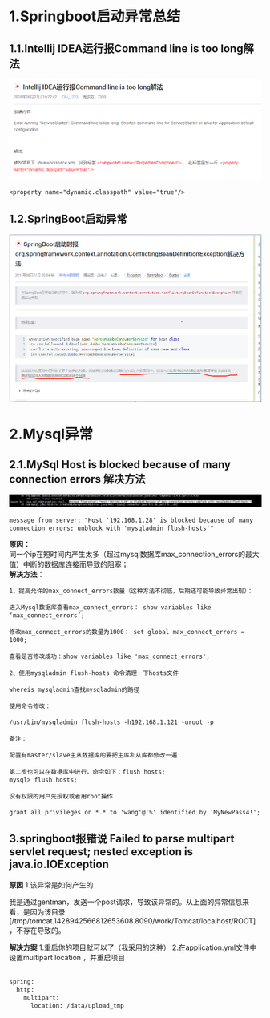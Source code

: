 # 1.Springboot启动异常总结

## 1.1.Intellij IDEA运行报Command line is too long解法

![img](/assets/import.png)

```
<property name="dynamic.classpath" value="true"/>
```

## 1.2.SpringBoot启动异常

![](/assets/springboot启动异常.png)

# 2.Mysql异常

## 2.1.MySql Host is blocked because of many connection errors 解决方法

![](/static/image/微信截图_20200706141311.png)

```
message from server: "Host '192.168.1.28' is blocked because of many connection errors; unblock with 'mysqladmin flush-hosts'"
```

**原因：**  
同一个ip在短时间内产生太多（超过mysql数据库max\_connection\_errors的最大值）中断的数据库连接而导致的阻塞；  
**解决方法：**

```
1、提高允许的max_connect_errors数量（这种方法不彻底，后期还可能导致异常出现）：

进入Mysql数据库查看max_connect_errors： show variables like ‘max_connect_errors’;

修改max_connect_errors的数量为1000： set global max_connect_errors = 1000;

查看是否修改成功：show variables like 'max_connect_errors';

2、使用mysqladmin flush-hosts 命令清理一下hosts文件

whereis mysqladmin查找mysqladmin的路径

使用命令修改：

/usr/bin/mysqladmin flush-hosts -h192.168.1.121 -uroot -p

备注：

配置有master/slave主从数据库的要把主库和从库都修改一遍

第二步也可以在数据库中进行，命令如下：flush hosts;
mysql> flush hosts;

没有权限的用户先授权或者用root操作

grant all privileges on *.* to 'wang'@'%' identified by 'MyNewPass4!';
```

## 3.springboot报错说 Failed to parse multipart servlet request; nested exception is java.io.IOException
**原因**
1.该异常是如何产生的

我是通过gentman，发送一个post请求，导致该异常的。从上面的异常信息来看，是因为该目录[/tmp/tomcat.1428942566812653608.8090/work/Tomcat/localhost/ROOT]，不存在导致的。

**解决方案**
1.重启你的项目就可以了（我采用的这种）
2.在application.yml文件中设置multipart location ，并重启项目


```

spring:
  http:
    multipart:
      location: /data/upload_tmp
```

